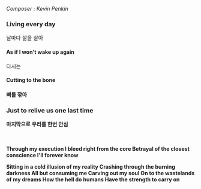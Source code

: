 *Composer : Kevin Penkin <br>*
 
<h3> Living every day</h3>
날마다 삶을 살아

**<h4>As if I won't wake up again</h4>**
다시는
<br>

**<h4>Cutting to the bone<h4>**
뼈를 깎아

**<h3> Just to relive us one last time</h3>**
마지막으로 우리를 한번 안심
<br>
<br>
<br>

Through my execution
I bleed right from the core
Betrayal of the closest conscience
I'll forever know

Sitting in a cold illusion of my reality
Crashing through the burning darkness
All but consuming me
Carving out my soul
On to the wastelands of my dreams
How the hell do humans
Have the strength to carry on